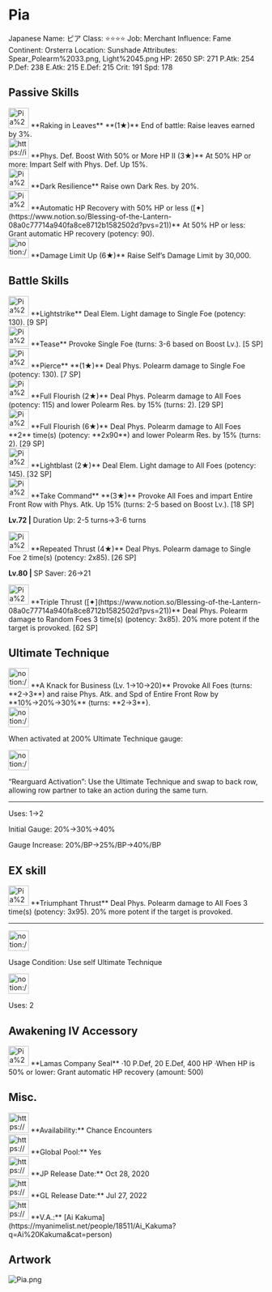 # Pia

Japanese Name: ピア
Class: ⭐️⭐️⭐️⭐️
Job: Merchant
Influence: Fame
Continent: Orsterra
Location: Sunshade
Attributes: Spear_Polearm%2033.png, Light%2045.png
HP: 2650
SP: 271
P.Atk: 254
P.Def: 238
E.Atk: 215
E.Def: 215
Crit: 191
Spd: 178

## Passive Skills

<aside>
<img src="Pia%20d547366a8c004a8fac8e0f6198bd08af/Raking_in_Leaves.jpeg" alt="Pia%20d547366a8c004a8fac8e0f6198bd08af/Raking_in_Leaves.jpeg" width="40px" /> **Raking in Leaves** **(1★)**
End of battle: Raise leaves earned by 3%.

</aside>

<aside>
<img src="https://img.game8.jp/6930250/9a52777b74e410e30490fb7d4badbf3d.png/show" alt="https://img.game8.jp/6930250/9a52777b74e410e30490fb7d4badbf3d.png/show" width="40px" /> **Phys. Def. Boost With 50% or More HP II (3★)**
At 50% HP or more: Impart Self with Phys. Def. Up 15%.

</aside>

<aside>
<img src="Pia%20d547366a8c004a8fac8e0f6198bd08af/Dark_Resilience.png" alt="Pia%20d547366a8c004a8fac8e0f6198bd08af/Dark_Resilience.png" width="40px" /> **Dark Resilience**
Raise own Dark Res. by 20%.

</aside>

<aside>
<img src="Pia%20d547366a8c004a8fac8e0f6198bd08af/HP_Restoration.png" alt="Pia%20d547366a8c004a8fac8e0f6198bd08af/HP_Restoration.png" width="40px" /> **Automatic HP Recovery with 50% HP or less ([✦](https://www.notion.so/Blessing-of-the-Lantern-08a0c77714a940fa8ce8712b1582502d?pvs=21))**
At 50% HP or less: Grant automatic HP recovery (potency: 90).

</aside>

<aside>
<img src="notion://custom_emoji/2482af5e-3bb7-4af8-a110-df4150e44521/17debbc6-5396-80a6-933a-007af3a7f551" alt="notion://custom_emoji/2482af5e-3bb7-4af8-a110-df4150e44521/17debbc6-5396-80a6-933a-007af3a7f551" width="40px" /> **Damage Limit Up (6★)**
Raise Self’s Damage Limit by 30,000.

</aside>

## Battle Skills

<aside>
<img src="Pia%20d547366a8c004a8fac8e0f6198bd08af/Light.png" alt="Pia%20d547366a8c004a8fac8e0f6198bd08af/Light.png" width="40px" /> **Lightstrike**
Deal Elem. Light damage to Single Foe (potency: 130). [9 SP]

</aside>

<aside>
<img src="Pia%20d547366a8c004a8fac8e0f6198bd08af/Incite.png" alt="Pia%20d547366a8c004a8fac8e0f6198bd08af/Incite.png" width="40px" /> **Tease**
Provoke Single Foe (turns: 3-6 based on Boost Lv.). [5 SP]

</aside>

<aside>
<img src="Pia%20d547366a8c004a8fac8e0f6198bd08af/Spear_Polearm.png" alt="Pia%20d547366a8c004a8fac8e0f6198bd08af/Spear_Polearm.png" width="40px" /> **Pierce** **(1★)**
Deal Phys. Polearm damage to Single Foe (potency: 130). [7 SP]

</aside>

<aside>
<img src="Pia%20d547366a8c004a8fac8e0f6198bd08af/Spear_Polearm%201.png" alt="Pia%20d547366a8c004a8fac8e0f6198bd08af/Spear_Polearm%201.png" width="40px" /> **Full Flourish (2★)**
Deal Phys. Polearm damage to All Foes (potency: 115) and lower Polearm Res. by 15% (turns: 2). [29 SP]

<aside>
<img src="Pia%20d547366a8c004a8fac8e0f6198bd08af/Spear_Polearm%201.png" alt="Pia%20d547366a8c004a8fac8e0f6198bd08af/Spear_Polearm%201.png" width="40px" /> **Full Flourish (6★)**
Deal Phys. Polearm damage to All Foes **2** time(s) (potency: **2x90**) and lower Polearm Res. by 15% (turns: 2). [29 SP]

</aside>

</aside>

<aside>
<img src="Pia%20d547366a8c004a8fac8e0f6198bd08af/Light%201.png" alt="Pia%20d547366a8c004a8fac8e0f6198bd08af/Light%201.png" width="40px" /> **Lightblast (2★)**
Deal Elem. Light damage to All Foes (potency: 145). [32 SP]

</aside>

<aside>
<img src="Pia%20d547366a8c004a8fac8e0f6198bd08af/Incite%201.png" alt="Pia%20d547366a8c004a8fac8e0f6198bd08af/Incite%201.png" width="40px" /> **Take Command** **(3★)**
Provoke All Foes and impart Entire Front Row with Phys. Atk. Up 15% (turns: 2-5 based on Boost Lv.). [18 SP]

**Lv.72 |** Duration Up: 2-5 turns→3-6 turns

</aside>

<aside>
<img src="Pia%20d547366a8c004a8fac8e0f6198bd08af/Spear_Polearm%202.png" alt="Pia%20d547366a8c004a8fac8e0f6198bd08af/Spear_Polearm%202.png" width="40px" /> **Repeated Thrust (4★)**
Deal Phys. Polearm damage to Single Foe 2 time(s) (potency: 2x85). [26 SP]

**Lv.80 |** SP Saver: 26→21

</aside>

<aside>
<img src="Pia%20d547366a8c004a8fac8e0f6198bd08af/Spear_Polearm%201.png" alt="Pia%20d547366a8c004a8fac8e0f6198bd08af/Spear_Polearm%201.png" width="40px" /> **Triple Thrust ([✦](https://www.notion.so/Blessing-of-the-Lantern-08a0c77714a940fa8ce8712b1582502d?pvs=21))**
Deal Phys. Polearm damage to Random Foes 3 time(s) (potency: 3x85). 20% more potent if the target is provoked. [62 SP]

</aside>

## Ultimate Technique

<aside>
<img src="notion://custom_emoji/2482af5e-3bb7-4af8-a110-df4150e44521/12bebbc6-5396-80f9-b38d-007a8e50835c" alt="notion://custom_emoji/2482af5e-3bb7-4af8-a110-df4150e44521/12bebbc6-5396-80f9-b38d-007a8e50835c" width="40px" /> **A Knack for Business (Lv. 1→10→20)**
Provoke All Foes (turns: **2→3**) and raise Phys. Atk. and Spd of Entire Front Row by **10%→20%→30%** (turns: **2→3**).

<aside>
<img src="notion://custom_emoji/2482af5e-3bb7-4af8-a110-df4150e44521/137ebbc6-5396-80a2-a199-007a067e9993" alt="notion://custom_emoji/2482af5e-3bb7-4af8-a110-df4150e44521/137ebbc6-5396-80a2-a199-007a067e9993" width="40px" />

When activated at 200% Ultimate Technique gauge:

<aside>
<img src="notion://custom_emoji/2482af5e-3bb7-4af8-a110-df4150e44521/193ebbc6-5396-8076-8391-007aae0ede08" alt="notion://custom_emoji/2482af5e-3bb7-4af8-a110-df4150e44521/193ebbc6-5396-8076-8391-007aae0ede08" width="40px" />

“Rearguard Activation”: Use the Ultimate Technique and swap to back row, allowing row partner to take an action during the same turn.

</aside>

</aside>

---

Uses:
1→2

Initial Gauge:
20%→30%→40%

Gauge Increase:
20%/BP→25%/BP→40%/BP

</aside>

## EX skill

<aside>
<img src="Pia%20d547366a8c004a8fac8e0f6198bd08af/Spear_Polearm%203.png" alt="Pia%20d547366a8c004a8fac8e0f6198bd08af/Spear_Polearm%203.png" width="40px" /> **Triumphant Thrust**
Deal Phys. Polearm damage to All Foes 3 time(s) (potency: 3x95). 20% more potent if the target is provoked.

---

<aside>
<img src="notion://custom_emoji/2482af5e-3bb7-4af8-a110-df4150e44521/137ebbc6-5396-802c-b9bc-007a54884b6f" alt="notion://custom_emoji/2482af5e-3bb7-4af8-a110-df4150e44521/137ebbc6-5396-802c-b9bc-007a54884b6f" width="40px" />

Usage Condition: Use self Ultimate Technique

</aside>

<aside>
<img src="notion://custom_emoji/2482af5e-3bb7-4af8-a110-df4150e44521/137ebbc6-5396-80ba-9f36-007a936447ac" alt="notion://custom_emoji/2482af5e-3bb7-4af8-a110-df4150e44521/137ebbc6-5396-80ba-9f36-007a936447ac" width="40px" />

Uses: 2

</aside>

</aside>

## Awakening IV Accessory

<aside>
<img src="Pia%20d547366a8c004a8fac8e0f6198bd08af/Awakening_IV.png" alt="Pia%20d547366a8c004a8fac8e0f6198bd08af/Awakening_IV.png" width="40px" /> **Lamas Company Seal**
·10 P.Def, 20 E.Def, 400 HP
·When HP is 50% or lower: Grant automatic HP recovery (amount: 500)

</aside>

## Misc.

<aside>
<img src="https://www.notion.so/icons/gift_gray.svg" alt="https://www.notion.so/icons/gift_gray.svg" width="40px" /> **Availability:** Chance Encounters

</aside>

<aside>
<img src="https://www.notion.so/icons/globe_gray.svg" alt="https://www.notion.so/icons/globe_gray.svg" width="40px" /> **Global Pool:** Yes

</aside>

<aside>
<img src="https://www.notion.so/icons/calendar_red.svg" alt="https://www.notion.so/icons/calendar_red.svg" width="40px" /> **JP Release Date:**
Oct 28, 2020

</aside>

<aside>
<img src="https://www.notion.so/icons/calendar_blue.svg" alt="https://www.notion.so/icons/calendar_blue.svg" width="40px" /> **GL Release Date:**
Jul 27, 2022

</aside>

<aside>
<img src="https://www.notion.so/icons/microphone_gray.svg" alt="https://www.notion.so/icons/microphone_gray.svg" width="40px" /> **V.A.:** [Ai Kakuma](https://myanimelist.net/people/18511/Ai_Kakuma?q=Ai%20Kakuma&cat=person)

</aside>

## Artwork

![Pia.png](Pia%20d547366a8c004a8fac8e0f6198bd08af/Pia.png)